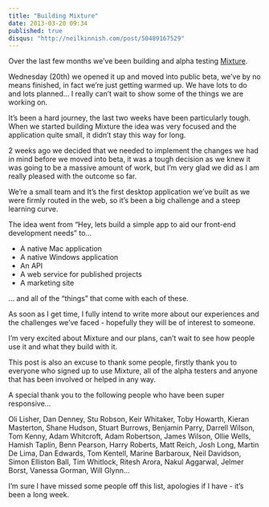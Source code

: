 ```yaml
---
title: "Building Mixture"
date: 2013-03-20 09:34
published: true
disqus: "http://neilkinnish.com/post/50489167529"
---
```


Over the last few months we&#8217;ve been building and alpha testing [Mixture](http://mixture.io).

Wednesday (20th) we opened it up and moved into public beta, we&#8217;ve by no means finished, in fact we&#8217;re just getting warmed up. We have lots to do and lots planned&#8230; I really can&#8217;t wait to show some of the things we are working on.

It&#8217;s been a hard journey, the last two weeks have been particularly tough. When we started building Mixture the idea was very focused and the application quite small, it didn&#8217;t stay this way for long.

2 weeks ago we decided that we needed to implement the changes we had in mind before we moved into beta, it was a tough decision as we knew it was going to be a massive amount of work, but I&#8217;m very glad we did as I am really pleased with the outcome so far.

We&#8217;re a small team and It&#8217;s the first desktop application we&#8217;ve built as we were firmly routed in the web, so it&#8217;s been a big challenge and a steep learning curve.

The idea went from &#8220;Hey, lets build a simple app to aid our front-end development needs&#8221; to&#8230;

* A native Mac application
* A native Windows application
* An API
* A web service for published projects
* A marketing site

&#8230; and all of the &#8220;things&#8221; that come with each of these.

As soon as I get time, I fully intend to write more about our experiences and the challenges we&#8217;ve faced - hopefully they will be of interest to someone.

I&#8217;m very excited about Mixture and our plans, can&#8217;t wait to see how people use it and what they build with it.

This post is also an excuse to thank some people, firstly thank you to everyone who signed up to use Mixture, all of the alpha testers and anyone that has been involved or helped in any way.

A special thank you to the following people who have been super responsive&#8230;

Oli Lisher, Dan Denney, Stu Robson, Keir Whitaker, Toby Howarth, Kieran Masterton, Shane Hudson, Stuart Burrows, Benjamin Parry, Darrell Wilson, Tom Kenny, Adam Whitcroft, Adam Robertson, James Wilson, Ollie Wells, Hamish Taplin, Benn Pearson, Harry Roberts, Matt Reich, Josh Long, Martin De Lima, Dan Edwards, Tom Kentell, Marine Barbaroux, Neil Davidson, Simon Elliston Ball, Tim Whitlock, Ritesh Arora, Nakul Aggarwal, Jelmer Borst, Vanessa Gorman, Will Glynn&#8230;

I&#8217;m sure I have missed some people off this list, apologies if I have - it&#8217;s been a long week.